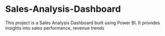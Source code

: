# Sales-Analysis-Dashboard
This project is a Sales Analysis Dashboard built using Power BI. It provides insights into sales performance, revenue trends
